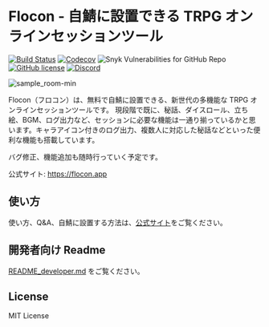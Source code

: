 # Flocon - 自鯖に設置できる TRPG オンラインセッションツール

<!-- GitHub Actions のバッジは https://github.com/Atrox/github-actions-badge より作成 -->

[![Build Status](https://img.shields.io/endpoint.svg?url=https%3A%2F%2Factions-badge.atrox.dev%2Fflocon-trpg%2Fservers%2Fbadge%3Fref%3Dmain&style=flat)](https://actions-badge.atrox.dev/flocon-trpg/servers/goto?ref=main)
[![Codecov](https://img.shields.io/codecov/c/github/flocon-trpg/servers?logo=codecov)](https://app.codecov.io/gh/flocon-trpg/servers)
![Snyk Vulnerabilities for GitHub Repo](https://img.shields.io/snyk/vulnerabilities/github/flocon-trpg/servers)
[![GitHub license](https://img.shields.io/github/license/flocon-trpg/servers)](./LICENSE)
[![Discord](https://img.shields.io/discord/919950632662753280?color=5865F2&logo=discord&logoColor=fff&label=discord)](https://discord.gg/cy3vhmU6Tx)

![sample_room-min](https://user-images.githubusercontent.com/21971954/146357718-80fad39d-18f9-4244-a328-466dc88639fc.png)

Flocon（フロコン）は、無料で自鯖に設置できる、新世代の多機能な TRPG オンラインセッションツールです。
現段階で既に、秘話、ダイスロール、立ち絵、BGM、ログ出力など、セッションに必要な機能は一通り揃っているかと思います。キャラアイコン付きのログ出力、複数人に対応した秘話などといった便利な機能も搭載しています。

バグ修正、機能追加も随時行っていく予定です。

公式サイト: <https://flocon.app>

## 使い方

使い方、Q&A、自鯖に設置する方法は、[公式サイト](https://flocon.app)をご覧ください。

## 開発者向け Readme

[README_developer.md](./README_developer.md) をご覧ください。

## License

MIT License
